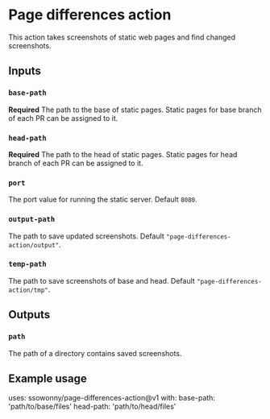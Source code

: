 # Page differences action

This action takes screenshots of static web pages and find changed screenshots.

## Inputs

### `base-path`

**Required** The path to the base of static pages. Static pages for base branch of
each PR can be assigned to it.

### `head-path`

**Required** The path to the head of static pages. Static pages for head branch of
each PR can be assigned to it.

### `port`

The port value for running the static server. Default `8080`.

### `output-path`

The path to save updated screenshots. Default `"page-differences-action/output"`.

### `temp-path`

The path to save screenshots of base and head. Default `"page-differences-action/tmp"`.

## Outputs

### `path`

The path of a directory contains saved screenshots.

## Example usage

uses: ssowonny/page-differences-action@v1
with:
  base-path: 'path/to/base/files'
  head-path: 'path/to/head/files'

